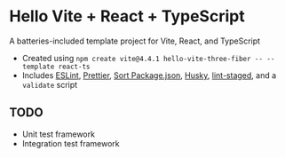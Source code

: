 # Hello Vite + React + TypeScript

A batteries-included template project for Vite, React, and TypeScript

-   Created using `npm create vite@4.4.1 hello-vite-three-fiber -- --template react-ts`
-   Includes [ESLint](https://eslint.org/), [Prettier](https://prettier.io), [Sort Package.json](https://github.com/keithamus/sort-package-json), [Husky](https://typicode.github.io/husky/), [lint-staged](https://github.com/okonet/lint-staged), and a `validate` script

## TODO

-   Unit test framework
-   Integration test framework
